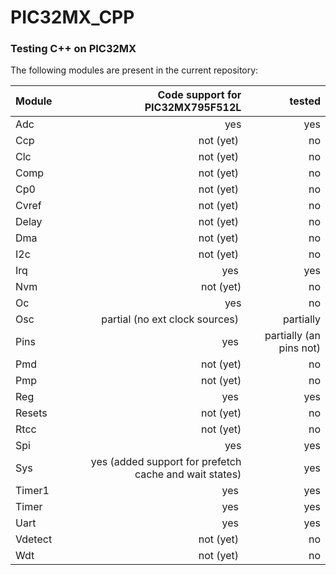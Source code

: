 # PIC32MX_CPP
### Testing C++ on PIC32MX
The following modules are present in the current repository:

| Module | Code support for PIC32MX795F512L | tested |
| ------- | -------------------------------:| ------:|
| Adc     | yes | yes |
| Ccp     | not (yet) | no |
| Clc     | not (yet) | no |
| Comp    | not (yet) | no |
| Cp0     | not (yet) | no |
| Cvref   | not (yet) | no |
| Delay   | not (yet) | no |
| Dma     | not (yet) | no |
| I2c     | not (yet) | no |
| Irq     | yes | yes |
| Nvm     | not (yet) | no |
| Oc      | yes | no |
| Osc     | partial (no ext clock sources) | partially |
| Pins    | yes | partially (an pins not) |
| Pmd     | not (yet) | no |
| Pmp     | not (yet) | no |
| Reg     | yes | yes |
| Resets  | not (yet) | no |
| Rtcc    | not (yet) | no |
| Spi     | yes | yes |
| Sys     | yes (added support for prefetch cache and wait states) | yes |
| Timer1  | yes | yes |
| Timer   | yes | yes |
| Uart    | yes | yes |
| Vdetect | not (yet) | no |
| Wdt     | not (yet) | no |

